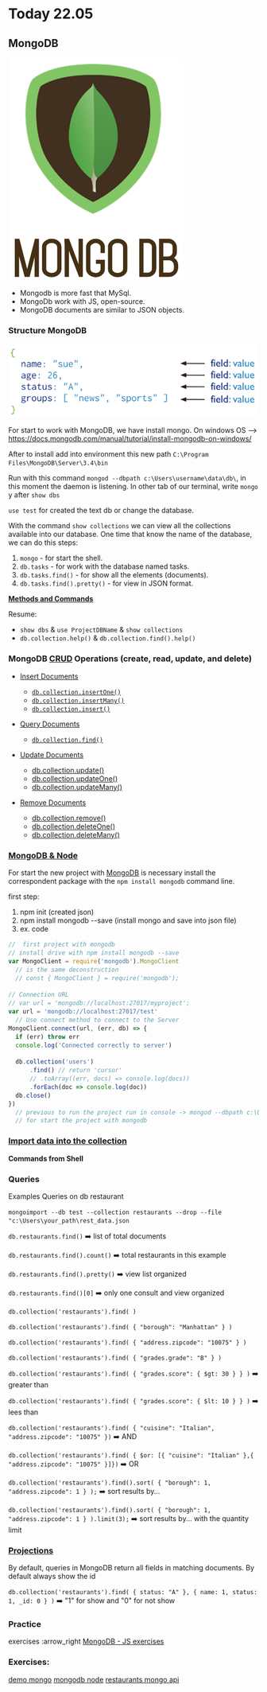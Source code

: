 
# Today 22.05

## MongoDB

[![img](img/mongodb.png)](https://skylabcoders.github.io/bootcamp-abril2017/?full#mongo)


- Mongodb is more fast that MySql.
- MongoDb work with JS, open-source.
- MongoDB documents are similar to JSON objects.

### Structure MongoDB

[![mogo_structure.png](img/mogo_structure.png)](https://docs.mongodb.com/manual/core/document/)

For start to work with MongoDB, we have install mongo.
On windows OS --> https://docs.mongodb.com/manual/tutorial/install-mongodb-on-windows/

After to install add into environment this new path ``C:\Program Files\MongoDB\Server\3.4\bin``

Run with this command ``mongod --dbpath c:\Users\username\data\db\``, in this moment the daemon is listening.
In other tab of our terminal, write ``mongo`` y after ``show dbs`` 

``use test`` for created the text db or change the database.

With the command ``show collections`` we can view all the collections available into our database. One time that know the name of the database, we can do this steps:

1.  ``mongo`` - for start the shell.
2.  ``db.tasks`` - for work with the database named tasks.
3.  ``db.tasks.find()`` - for show all the elements (documents).
4.  ``db.tasks.find().pretty()`` - for view in JSON format.

**[Methods and Commands](https://docs.mongodb.com/manual/reference/mongo-shell/)** 

Resume:

- ``show dbs`` & ``use ProjectDBName`` & ``show collections``
- ``db.collection.help()`` & ``db.collection.find().help()``


### MongoDB **[CRUD](https://skylabcoders.github.io/bootcamp-abril2017/?full#257)** Operations (create, read, update, and delete)

- [Insert Documents](https://docs.mongodb.com/manual/tutorial/insert-documents/#insert-documents)
    -  [``db.collection.insertOne()``](https://docs.mongodb.com/manual/tutorial/insert-documents/#insert-documents)
    -  [``db.collection.insertMany()``](https://docs.mongodb.com/manual/tutorial/insert-documents/#db-collection-insertone)
    -  [``db.collection.insert()``](https://docs.mongodb.com/manual/tutorial/insert-documents/#db-collection-insert)

- [Query Documents](https://docs.mongodb.com/manual/tutorial/query-documents/)
    -  [``db.collection.find()``](https://docs.mongodb.com/manual/reference/method/db.collection.find/#db.collection.find)

- [Update Documents](https://docs.mongodb.com/manual/tutorial/update-documents/)
    + [db.collection.update()](https://docs.mongodb.com/manual/tutorial/remove-documents/)
    + [db.collection.updateOne()](https://docs.mongodb.com/manual/reference/method/db.collection.updateOne/#db.collection.updateOne)
    + [db.collection.updateMany()](https://docs.mongodb.com/manual/reference/method/db.collection.updateMany/#db.collection.updateMany)

- [Remove Documents](https://docs.mongodb.com/manual/tutorial/remove-documents/)
    + [db.collection.remove()](https://docs.mongodb.com/manual/reference/method/db.collection.remove/#db.collection.remove)
    + [db.collection.deleteOne()](https://docs.mongodb.com/manual/reference/method/db.collection.deleteOne/#db.collection.deleteOne)
    + [db.collection.deleteMany()](https://docs.mongodb.com/manual/reference/method/db.collection.deleteMany/#db.collection.deleteMany)


### [MongoDB & Node](https://skylabcoders.github.io/bootcamp-abril2017/?full#259)

For start the new project with [MongoDB](https://www.npmjs.com/package/mongodb) is necessary install the correspondent package with the ``npm install mongodb`` command line.

first step:

1. npm init (created json)
2. npm install mongodb --save (install mongo and save into json file)
3. ex. code

```javascript
//  first project with mongodb
// install drive with npm install mongodb --save
var MongoClient = require('mongodb').MongoClient
  // is the same deconstruction
  // const { MongoClient } = require('mongodb');

// Connection URL
// var url = 'mongodb://localhost:27017/myproject';
var url = 'mongodb://localhost:27017/test'
  // Use connect method to connect to the Server
MongoClient.connect(url, (err, db) => {
  if (err) throw err
  console.log('Connected correctly to server')

  db.collection('users')
      .find() // return 'cursor'
      // .toArray((err, docs) => console.log(docs))
      .forEach(doc => console.log(doc))
  db.close()
})
  // previous to run the project run in console -> mongod --dbpath c:\Users\you_username\data\db\
  // for start the project with mongodb

```


### [Import data into the collection](https://docs.mongodb.com/getting-started/shell/import-data/)

**Commands from Shell**

### Queries

Examples Queries on db restaurant

``mongoimport --db test --collection restaurants --drop --file "c:\Users\your_path\rest_data.json``

``db.restaurants.find()`` :arrow_right: list of total documents

``db.restaurants.find().count()`` :arrow_right: total restaurants in this example

``db.restaurants.find().pretty()`` :arrow_right: view list organized

``db.restaurants.find()[0]`` :arrow_right: only one consult and view organized

``db.collection('restaurants').find( )``

``db.collection('restaurants').find( { "borough": "Manhattan" } )``

``db.collection('restaurants').find( { "address.zipcode": "10075" } )``

``db.collection('restaurants').find( { "grades.grade": "B" } )``

``db.collection('restaurants').find( { "grades.score": { $gt: 30 } } )`` :arrow_right: greater than

``db.collection('restaurants').find( { "grades.score": { $lt: 10 } } )`` :arrow_right: lees than

``db.collection('restaurants').find( { "cuisine": "Italian", "address.zipcode": "10075" })`` :arrow_right: AND

``db.collection('restaurants').find( { $or: [{ "cuisine": "Italian" },{ "address.zipcode": "10075" }]})`` :arrow_right: OR

``db.collection('restaurants').find().sort( { "borough": 1, "address.zipcode": 1 } );`` :arrow_right: sort results by...

``db.collection('restaurants').find().sort( { "borough": 1, "address.zipcode": 1 } ).limit(3);`` :arrow_right: sort results by... with the quantity limit

### [Projections](https://docs.mongodb.com/manual/tutorial/project-fields-from-query-results/)

By default, queries in MongoDB return all fields in matching documents. By default always show the id


``db.collection('restaurants').find( { status: "A" }, { name: 1, status: 1, _id: 0 } )`` :arrow_right: "1" for show and "0" for not show


### Practice
exercises :arrow_right [MongoDB - JS exercises](https://github.com/juanmaguitar/node-exercises/tree/master/03-mongo-exercises)

### Exercises:

[demo mongo](demo_mongo)
[mongodb node](demo-mongodb-node)
[restaurants mongo api](demo-restaurants-api)


